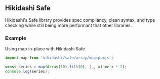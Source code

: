 ## Hikidashi Safe

Hikidashi's Safe library provides spec compliancy, clean syntax, and type checking while still being more performant that other libraries.

### Example
Using map in-place with Hikidashi Safe


```js
import map from 'hikidashi/safe/array/mapip.mjs';

const series = map(Array(10).fill(0), (_, x) => x * 2);
console.log(series);
```
